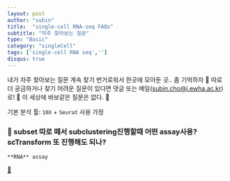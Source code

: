 ```yaml
---
layout: post
author: "subin"
title:  "single-cell RNA-seq FAQs"
subtitle: "자주 찾아보는 질문"
type: "Basic"
category: "singleCell"
tags: ['single-cell RNA seq','']
disqus: true
---
```


내가 자주 찾아보는 질문 계속 찾기 번거로워서 한곳에 모아둔 곳.. 좀 기억하자
:raising_hand: 따로 더 궁금하거나 찾기 어려운 질문이 있다면 댓글 또는 메일(subin.cho@i.ewha.ac.kr)로!
:crown: 이 세상에 바보같은 질문은 없다. :crown: 

기본 분석 툴: `10X` + `Seurat` 사용 가정

### :poop: subset 따로 떼서 subclustering진행할때 어떤 assay사용? scTransform 또 진행해도 되나?
	**RNA** assay  
[:link:](https://github.com/satijalab/seurat/issues/2014)